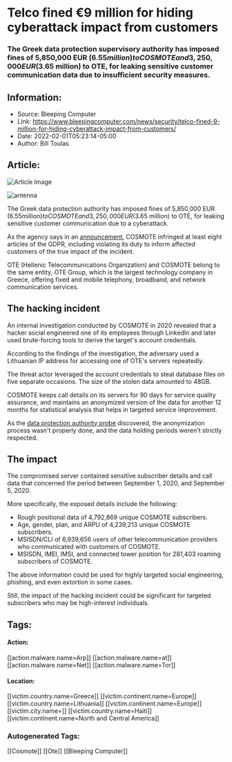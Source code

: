 # Telco fined €9 million for hiding cyberattack impact from customers
### The Greek data protection supervisory authority has imposed fines of 5,850,000 EUR ($6.55 million) to COSMOTE and 3,250,000 EUR ($3.65 million) to OTE, for leaking sensitive customer communication data due to insufficient security measures.

## Information:
+ Source: Bleeping Computer
+ Link: https://www.bleepingcomputer.com/news/security/telco-fined-9-million-for-hiding-cyberattack-impact-from-customers/
+ Date: 2022-02-01T05:23:14-05:00
+ Author: Bill Toulas


## Article:
![Article Image](https://www.bleepstatic.com/content/hl-images/2021/10/28/5G_antenna.jpg)

![antenna](https://www.bleepstatic.com/content/hl-images/2021/10/28/5G_antenna.jpg?rand=1536787541)


The Greek data protection authority has imposed fines of 5,850,000 EUR ($6.55 million) to COSMOTE and 3,250,000 EUR ($3.65 million) to OTE, for leaking sensitive customer communication due to a cyberattack.


As the agency says in an [announcement](https://www.dpa.gr/el/enimerwtiko/prakseisArxis/epiboli-prostimoy-gia-peristatiko-parabiasis-prosopikon-dedomenon-kai-mi), COSMOTE infringed at least eight articles of the GDPR, including violating its duty to inform affected customers of the true impact of the incident.


OTE (Hellenic Telecommunications Organization) and COSMOTE belong to the same entity, OTE Group, which is the largest technology company in Greece, offering fixed and mobile telephony, broadband, and network communication services.


The hacking incident
--------------------


An internal investigation conducted by COSMOTE in 2020 revealed that a hacker social engineered one of its employees through LinkedIn and later used brute-forcing tools to derive the target's account credentials.


According to the findings of the investigation, the adversary used a Lithuanian IP address for accessing one of OTE's servers repeatedly.


The threat actor leveraged the account credentials to steal database files on five separate occasions. The size of the stolen data amounted to 48GB.


COSMOTE keeps call details on its servers for 90 days for service quality assurance, and maintains an anonymized version of the data for another 12 months for statistical analysis that helps in targeted service improvement.


As the [data protection authority probe](https://www.dpa.gr/sites/default/files/2022-01/4_2022%20anonym%20%282%29_0.pdf) discovered, the anonymization process wasn't properly done, and the data holding periods weren't strictly respected.


The impact
----------


The compromised server contained sensitive subscriber details and call data that concerned the period between September 1, 2020, and September 5, 2020.


More specifically, the exposed details include the following:


* Rough positional data of 4,792,869 unique COSMOTE subscribers.
* Age, gender, plan, and ARPU of 4,239,213 unique COSMOTE subscribers.
* MSISDN/CLI of 6,939,656 users of other telecommunication providers who communicated with customers of COSMOTE.
* MSISDN, IMEI, IMSI, and connected tower position for 281,403 roaming subscribers of COSMOTE.

The above information could be used for highly targeted social engineering, phishing, and even extortion in some cases.


Still, the impact of the hacking incident could be significant for targeted subscribers who may be high-interest individuals.





## Tags:

#### Action:
[[action.malware.name=Arp]] [[action.malware.name=at]] [[action.malware.name=Net]] [[action.malware.name=Tor]]

#### Location:
[[victim.country.name=Greece]] [[victim.continent.name=Europe]] [[victim.country.name=Lithuania]] [[victim.continent.name=Europe]] [[victim.city.name=]] [[victim.country.name=Haiti]] [[victim.continent.name=North and Central America]]

### Autogenerated Tags:
[[Cosmote]] [[Ote]] [[Bleeping Computer]]

